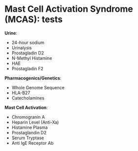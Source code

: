 [//]: # (source: ?)
[//]: # (tags: tests)

# Mast Cell Activation Syndrome (MCAS): tests

**Urine**:

* 24-hour sodium
* Urinalysis
* Prostagladin D2
* N-Methyl Histamine
* HAE
* Prostagladin F2

**Pharmacogenics/Genetics**:

* Whole Genome Sequence
* HLA-B27
* Catecholamines

**Mast Cell Activation**:

* Chromogranin A
* Heparin Level (Anti-Xa)
* Histamine Plasma
* Prostaglandin D2
* Serum Tryptase
* Anti IgE Receptor Ab
